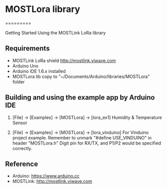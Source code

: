 # MOSTLora library
=========

Getting Started Using the MOSTLink LoRa library

Requirements
----

* MOSTLink LoRa shield http://mostlink.viwave.com
* Arduino Uno
* Arduino IDE 1.6.x installed
* MOSTLora lib copy to "~/Documents/Arduino/libraries/MOSTLora" folder

Building and using the example app by Arduino IDE
----
1. [File] -> [Examples] -> [MOSTLora] -> [lora_ex1]
    Humidity & Temperature Sensor 
    
2. [File] -> [Examples] -> [MOSTLora] -> [lora_vinduino]
    For Vinduino project example.
    Remember to unmark "#define USE_VINDUINO" in header "MOSTLora.h"
    Digit pin for RX/TX, and P1/P2 would be specified correctly. 

Reference
----
* Arduino: https://www.arduino.cc
* MOSTLink: http://mostlink.viwave.com
